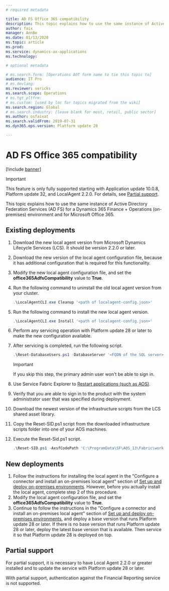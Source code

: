 ```yaml
---
# required metadata

title: AD FS Office 365 compatibility
description: This topic explains how to use the same instance of Active Directory Federation Services (AD FS) for a Dynamics 365 Finance + Operations (on-premises) environment and for Microsoft Office 365.
author: faix
manager: AnnBe
ms.date: 01/13/2020
ms.topic: article
ms.prod: 
ms.service: dynamics-ax-applications
ms.technology: 

# optional metadata

# ms.search.form: [Operations AOT form name to tie this topic to]
audience: IT Pro
# ms.devlang: 
ms.reviewer: sericks
ms.search.scope: Operations
# ms.tgt_pltfrm: 
# ms.custom: [used by loc for topics migrated from the wiki]
ms.search.region: Global
# ms.search.industry: [leave blank for most, retail, public sector]
ms.author: osfaixat
ms.search.validFrom: 2019-07-31 
ms.dyn365.ops.version: Platform update 28 

---
```


# AD FS Office 365 compatibility

[!include [banner](../includes/banner.md)]

> [!IMPORTANT]
> This feature is only fully supported starting with Application update 10.0.8, Platform update 32, and LocalAgent 2.2.0. For details, see [Partial support](#partialsupport). 

This topic explains how to use the same instance of Active Directory Federation Services (AD FS) for a Dynamics 365 Finance + Operations (on-premises) environment and for Microsoft Office 365.

## Existing deployments

1. Download the new local agent version from Microsoft Dynamics Lifecycle Services (LCS). It should be version 2.2.0 or later.
2. Download the new version of the local agent configuration file, because it has additional configuration that is required for this functionality.
3. Modify the new local agent configuration file, and set the **office365AdfsCompatibility** value to **True**.
4. Run the following command to uninstall the old local agent version from your cluster.

    ```powershell
    .\LocalAgentCLI.exe Cleanup '<path of localagent-config.json>'
    ```

5. Run the following command to install the new local agent version.

    ```powershell
    .\LocalAgentCLI.exe Install '<path of localagent-config.json>'
    ```

6. Perform any servicing operation with Platform update 28 or later to make the new configuration available.
7. After servicing is completed, run the following script.

    ```powershell
    .\Reset-DatabaseUsers.ps1 -DatabaseServer '<FQDN of the SQL server>' -DatabaseName '<AX database name>'
    ```

    > [!IMPORTANT]
    > If you skip this step, the primary admin user won't be able to sign in.

8. Use Service Fabric Explorer to [Restart applications (such as AOS)](troubleshoot-on-prem.md#restartapplications).
9. Verify that you are able to sign in to the product with the system administrator user that was specified during deployment. 
10. Download the newest version of the infrastructure scripts from the LCS shared asset library.
11. Copy the Reset-SID.ps1 script from the downloaded infrastructure scripts folder into one of your AOS machines.
12. Execute the Reset-Sid.ps1 script.
    
    ```powershell
    .\Reset-SID.ps1 -AxsfCodePath 'C:\ProgramData\SF\AOS_13\Fabric\work\Applications\AXSFType_App184\AXSF.Code.1.0.20190902'
    ```

## New deployments

1. Follow the instructions for installing the local agent in the "Configure a connector and install an on-premises local agent" section of [Set up and deploy on-premises environments](setup-deploy-on-premises-pu12.md#configureconnector). However, before you actually install the local agent, complete step 2 of this procedure.
2. Modify the local agent configuration file, and set the **office365AdfsCompatibility** value to **True**.
3. Continue to follow the instructions in the "Configure a connector and install an on-premises local agent" section of [Set up and deploy on-premises environments](setup-deploy-on-premises-pu12.md#configureconnector), and deploy a base version that runs Platform update 28 or later. If there is no base version that runs Platform update 28 or later, deploy the latest base version that is available. Then service it so that Platform update 28 is deployed on top.

## <a name="partialsupport"></a> Partial support

For partial support, it is necessary to have Local Agent 2.2.0 or greater installed and to update the service with Platform update 28 or later.

With partial support, authentication against the Financial Reporting service is not supported.  
